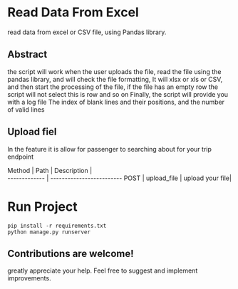 # Read Data From Excel

read data from excel or CSV file, using Pandas library.

## Abstract

the script will work when the user uploads the file, read the file using the pandas library, and will check the file formatting, It will xlsx or xls or CSV, and then start the processing of the file, if the file has an empty row the script will not select this is row and so on
Finally, the script will provide you with a log file
The index of blank lines and their positions, and the number of valid lines 

## Upload fiel
In the feature it is allow for passenger to searching about for your trip endpoint

Method	| Path	| Description	| 	
------------- | ------------------------- 
POST	| upload_file	| upload your file|  




# Run Project
``` 
pip install -r requirements.txt
python manage.py runserver
``` 

## Contributions are welcome!
greatly appreciate your help. Feel free to suggest and implement improvements.

